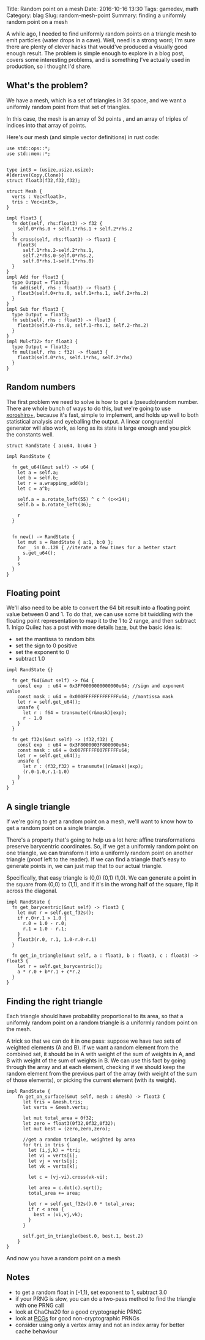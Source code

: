 Title: Random point on a mesh
Date: 2016-10-16 13:30
Tags: gamedev, math
Category: blag
Slug: random-mesh-point
Summary: finding a uniformly random point on a mesh

A while ago, I needed to find uniformly random points on a triangle mesh to emit particles (water drops in a cave). Well, need is a strong word; I'm sure there are plenty of clever hacks that would've produced a visually good enough result. The problem is simple enough to explore in a blog post, covers some interesting problems, and is something I've actually used in production, so i thought I'd share.

## What's the problem?

We have a mesh, which is a set of triangles in 3d space, and we want a uniformly random point from that set of triangles.

In this case, the mesh is an array of 3d points , and an array of triples of indices into that array of points.

Here's our mesh (and simple vector definitions) in rust code:

~~~~
use std::ops::*;
use std::mem::*;


type int3 = (usize,usize,usize);
#[derive(Copy,Clone)]
struct float3(f32,f32,f32);

struct Mesh {
  verts : Vec<float3>,
  tris : Vec<int3>,
}

impl float3 {
  fn dot(self, rhs:float3) -> f32 {
    self.0*rhs.0 + self.1*rhs.1 + self.2*rhs.2
  }
  fn cross(self, rhs:float3) -> float3 {
    float3(
      self.1*rhs.2-self.2*rhs.1, 
      self.2*rhs.0-self.0*rhs.2, 
      self.0*rhs.1-self.1*rhs.0)
  }
}
impl Add for float3 {
  type Output = float3;
  fn add(self, rhs : float3) -> float3 {
    float3(self.0+rhs.0, self.1+rhs.1, self.2+rhs.2)
  }
}
impl Sub for float3 {
  type Output = float3;
  fn sub(self, rhs : float3) -> float3 {
    float3(self.0-rhs.0, self.1-rhs.1, self.2-rhs.2)
  }
}
impl Mul<f32> for float3 {
  type Output = float3;
  fn mul(self, rhs : f32) -> float3 {
    float3(self.0*rhs, self.1*rhs, self.2*rhs)
  }
}
~~~~

## Random numbers

The first problem we need to solve is how to get a (pseudo)random number. There are whole bunch of ways to do this, but we're going to use [xoroshiro+](http://xoroshiro.di.unimi.it/), because it's fast, simple to implement, and holds up well to both statistical analysis and eyeballing the output. A linear congruential generator will also work, as long as its state is large enough and you pick the constants well.

~~~~
struct RandState { a:u64, b:u64 }

impl RandState {

  fn get_u64(&mut self) -> u64 {
    let a = self.a;
    let b = self.b;
    let r = a.wrapping_add(b);
    let c = a^b;
    
    self.a = a.rotate_left(55) ^ c ^ (c<<14);
    self.b = b.rotate_left(36);
    
    r
  }


  fn new() -> RandState {
    let mut s = RandState { a:1, b:0 };
    for _ in 0..128 { //iterate a few times for a better start
      s.get_u64();
    }
    s
  }
}
~~~~

## Floating point

We'll also need to be able to convert the 64 bit result into a floating point value between 0 and 1. To do that, we can use some bit twiddling with the floating point representation to map it to the 1 to 2 range, and then subtract 1. Inigo Quilez has a post with more details [here](http://www.iquilezles.org/www/articles/sfrand/sfrand.htm), but the basic idea is:

 - set the mantissa to random bits
 - set the sign to 0 positive
 - set the exponent to 0
 - subtract 1.0

~~~~
impl RandState {}

  fn get_f64(&mut self) -> f64 {
    const exp  : u64 = 0x3FF0000000000000u64; //sign and exponent value
    const mask : u64 = 0x000FFFFFFFFFFFFFu64; //mantissa mask
    let r = self.get_u64();
    unsafe {
      let r : f64 = transmute((r&mask)|exp);
      r - 1.0
    }
  }

  fn get_f32s(&mut self) -> (f32,f32) {
    const exp  : u64 = 0x3F8000003F800000u64;
    const mask : u64 = 0x007FFFFF007FFFFFu64;
    let r = self.get_u64();
    unsafe {
      let r : (f32,f32) = transmute((r&mask)|exp);
      (r.0-1.0,r.1-1.0)
    }
  }
}
~~~~



## A single triangle

If we're going to get a random point on a mesh, we'll want to know how to get a random point on a single triangle.

There's a property that's going to help us a lot here: affine transformations preserve barycentric coordinates. So, if we get a uniformly random point on one triangle, we can transform it into a uniformly random point on another triangle (proof left to the reader). If we can find a triangle that's easy to generate points in, we can just map that to our actual triangle.

Specifically, that easy triangle is (0,0) (0,1) (1,0). We can generate a point in the square from (0,0) to (1,1), and if it's in the wrong half of the square, flip it across the diagonal.

~~~~
impl RandState {
  fn get_barycentric(&mut self) -> float3 {
    let mut r = self.get_f32s();
    if r.0+r.1 > 1.0 {
      r.0 = 1.0 - r.0;
      r.1 = 1.0 - r.1;
    }
    float3(r.0, r.1, 1.0-r.0-r.1)
  }

  fn get_in_triangle(&mut self, a : float3, b : float3, c : float3) -> float3 {
    let r = self.get_barycentric();
    a * r.0 + b*r.1 + c*r.2
  }
}
~~~~

## Finding the right triangle

Each triangle should have probability proportional to its area, so that a uniformly random point on a random triangle is a uniformly random point on the mesh.

A trick so that we can do it in one pass: suppose we have two sets of weighted elements (A and B). if we want a random element from the combined set, it should be in A with weight of the sum of weights in A, and B with weight of the sum of weights in B. We can use this fact by going through the array and at each element, checking if we should keep the random element from the previous part of the array (with weight of the sum of those elements), or picking the current element (with its weight). 


~~~~
impl RandState {
    fn get_on_surface(&mut self, mesh : &Mesh) -> float3 {
      let tris = &mesh.tris;
      let verts = &mesh.verts;
    
      let mut total_area = 0f32;
      let zero = float3(0f32,0f32,0f32);
      let mut best = (zero,zero,zero);
    
      //get a random triangle, weighted by area
      for tri in tris {
        let (i,j,k) = *tri;
        let vi = verts[i]; 
        let vj = verts[j]; 
        let vk = verts[k];
    
        let c = (vj-vi).cross(vk-vi);
    
        let area = c.dot(c).sqrt();
        total_area += area;
    
        let r = self.get_f32s().0 * total_area;
        if r < area {
          best = (vi,vj,vk);
        }
      }
    
      self.get_in_triangle(best.0, best.1, best.2)
    }
}
~~~~

And now you have a random point on a mesh

## Notes

- to get a random float in \[-1,1\), set exponent to 1, subtract 3.0
- if your PRNG is slow, you can do a two-pass method to find the triangle with one PRNG call
- look at ChaCha20 for a good cryptographic PRNG
- look at [PCGs](http://www.pcg-random.org/) for good non-cryptographic PRNGs
- consider using only a vertex array and not an index array for better cache behaviour